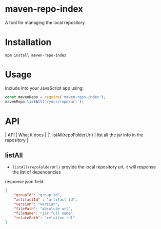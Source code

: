 # maven-repo-index

A tool for managing the local repository.

# Installation

`npm install maven-repo-index`

# Usage

Include into your JavaScript app using:

```js
const mavenRepo = require('maven-repo-index');
mavenRepo.listAll('/your/repo/url');
```
# API

| API | What it does |
|`.listAll(repoFolderUrl) | list all the jar info in the repository |

## listAll

- `listAll(repoFolderUrl)` provide the local repository url, it will response the list of dependencies

response json field
```json
{
    "groupId": "group id",
    "artifactId" : "artifact id",
    "version": "version",
    "filePath": "absolute url",
    "fileName": "jar full name",
    "relatePath": "relative rul"
}
```
